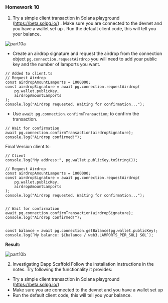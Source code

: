 ### Homework 10

1. Try a simple client transaction in Solana playground (https://beta.solpg.io/)
. Make sure you are connected to the devnet and you have a wallet set up
. Run the default client code, this will tell you your balance.

![part10a](https://github.com/Mikerniker/Encode_Solana_Bootcamp_HW/assets/63586831/e4bc04c8-7646-42c1-b53e-eadd8933f99c)

  - Create an airdrop signature and request the airdrop from the connection object ```pg.connection.requestAirdrop``` you will need to add your public key and the
number of lamports you want.

```commandline
// Added to client.ts
// Request Airdrop
const airdropAmountLamports = 1000000;
const airdropSignature = await pg.connection.requestAirdrop(
    pg.wallet.publicKey,
    airdropAmountLamports
);
console.log("Airdrop requested. Waiting for confirmation...");

```

  - Use ```await pg.connection.confirmTransaction```; to confirm the transaction.
```commandline
// Wait for confirmation
await pg.connection.confirmTransaction(airdropSignature);
console.log("Airdrop confirmed!");
```
Final Version client.ts:
```commandline
// Client
console.log("My address:", pg.wallet.publicKey.toString());

// Request Airdrop
const airdropAmountLamports = 1000000;
const airdropSignature = await pg.connection.requestAirdrop(
    pg.wallet.publicKey,
    airdropAmountLamports
);
console.log("Airdrop requested. Waiting for confirmation...");


// Wait for confirmation
await pg.connection.confirmTransaction(airdropSignature);
console.log("Airdrop confirmed!");


const balance = await pg.connection.getBalance(pg.wallet.publicKey);
console.log(`My balance: ${balance / web3.LAMPORTS_PER_SOL} SOL`);

```
**Result:**

![part10b](https://github.com/Mikerniker/Encode_Solana_Bootcamp_HW/assets/63586831/72a86b2a-39b5-449b-a050-2b6629618b02)

2. Investigating Dapp Scaffold
Follow the installation instructions in the notes.
Try following the functionality it provides:
- Try a simple client transaction in Solana
playground (https://beta.solpg.io/)
- Make sure you are connected to the
devnet and you have a wallet set up
- Run the default client code, this will tell
you your balance.
